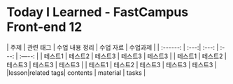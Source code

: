 # Today I Learned - FastCampus Front-end 12
| 주제 | 관련 태그 | 수업 내용 정리 | 수업 자료 | 수업과제 |
| :------: | :---:| :---: | :---: | :—--: | 
| 테스트1 | 테스트2 | 테스트3 | 테스트3 | 테스트3 |
| 테스트1 | 테스트2 | 테스트3 | 테스트3 | 테스트3 |
| 테스트1 | 테스트2 | 테스트3 | 테스트3 | 테스트3 |
|lesson|related tags| contents | material | tasks | 
